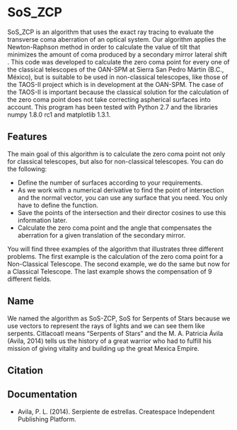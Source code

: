 # SoS_ZCP

SoS_ZCP is an algorithm that uses the exact ray tracing to evaluate the transverse coma aberration of an optical system. Our algorithm applies the Newton-Raphson method in order to calculate the value of tilt that minimizes the amount of coma produced by a secondary mirror lateral shift . This code was developed to calculate the zero coma point for every one of the classical telescopes of the OAN-SPM at Sierra San Pedro Mártin (B.C., México), but is suitable to be used in non-classical telescopes, like those of the TAOS-II project which is in development at the OAN-SPM. The case of the TAOS-II is important because the classical solution for the calculation of the zero coma point does not take correcting aspherical surfaces into account. This program has been tested with Python 2.7 and the libraries numpy 1.8.0 rc1 and matplotlib 1.3.1.

## Features
The main goal of this algorithm is to calculate the zero coma point not only for classical telescopes, but also for non-classical telescopes. You can do the following:
* Define the number of surfaces according to your requirements.
* As we work with a numerical derivative to find the point of intersection and the normal vector, you can use any surface that you need. You only have to define the function.
* Save the points of the intersection and their director cosines to use this information later.
* Calculate the zero coma point and the angle that compensates the aberration for a given translation of the secondary mirror.

You will find three examples of the algorithm that illustrates three different problems. The first example is the calculation of the zero coma point for a Non-Classical Telescope. The second example, we do the same but now for a Classical Telescope. The last example shows the compensation of 9 different fields.

## Name

We named the algorithm as SoS-ZCP, SoS for Serpents of Stars because we use vectors to represent the rays of lights and we can see them like serpents. Citlacoatl means “Serpents of Stars” and the M. A. Patricia Ávila (Avila, 2014) tells us the history of a great warrior who had to fulfill his mission of giving vitality and building up the great Mexica Empire.

## Citation

## Documentation
* Avila, P. L. (2014). Serpiente de estrellas. Createspace Independent Publishing Platform.

